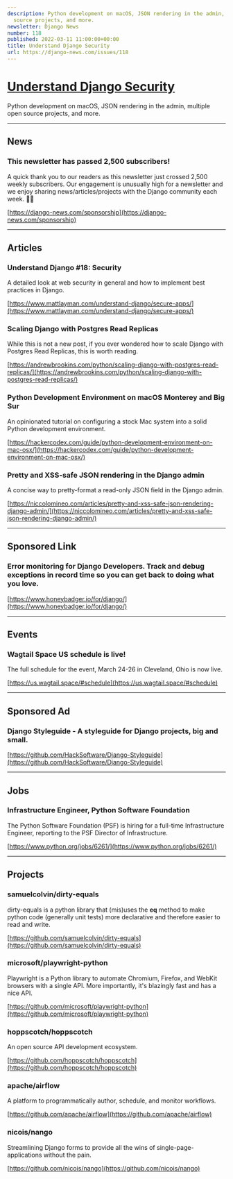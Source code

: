 ```yaml
---
description: Python development on macOS, JSON rendering in the admin, multiple open
  source projects, and more.
newsletter: Django News
number: 118
published: 2022-03-11 11:00:00+00:00
title: Understand Django Security
url: https://django-news.com/issues/118
---
```


# [Understand Django Security](https://django-news.com/issues/118)

Python development on macOS, JSON rendering in the admin, multiple open source projects, and more.

----

## News

### This newsletter has passed 2,500 subscribers!

<p>A quick thank you to our readers as this newsletter just crossed 2,500 weekly subscribers. Our engagement is unusually high for a newsletter and we enjoy sharing news/articles/projects with the Django community each week. 🙏🏼</p>

[https://django-news.com/sponsorship](https://django-news.com/sponsorship)

----

## Articles

### Understand Django #18: Security

<p>A detailed look at web security in general and how to implement best practices in Django.</p>

[https://www.mattlayman.com/understand-django/secure-apps/](https://www.mattlayman.com/understand-django/secure-apps/)

### Scaling Django with Postgres Read Replicas

<p>While this is not a new post, if you ever wondered how to scale Django with Postgres Read Replicas, this is worth reading.</p>

[https://andrewbrookins.com/python/scaling-django-with-postgres-read-replicas/](https://andrewbrookins.com/python/scaling-django-with-postgres-read-replicas/)

### Python Development Environment on macOS Monterey and Big Sur

<p>An opinionated tutorial on configuring a stock Mac system into a solid Python development environment.</p>

[https://hackercodex.com/guide/python-development-environment-on-mac-osx/](https://hackercodex.com/guide/python-development-environment-on-mac-osx/)

### Pretty and XSS-safe JSON rendering in the Django admin

<p>A concise way to pretty-format a read-only JSON field in the Django admin.</p>

[https://niccolomineo.com/articles/pretty-and-xss-safe-json-rendering-django-admin/](https://niccolomineo.com/articles/pretty-and-xss-safe-json-rendering-django-admin/)

----

## Sponsored Link

### Error monitoring for Django Developers. Track and debug exceptions in record time so you can get back to doing what you love.

[https://www.honeybadger.io/for/django/](https://www.honeybadger.io/for/django/)

----

## Events

### Wagtail Space US schedule is live! 

<p>The full schedule for the event, March 24-26 in Cleveland, Ohio is now live.</p>

[https://us.wagtail.space/#schedule](https://us.wagtail.space/#schedule)

----

## Sponsored Ad

### Django Styleguide - A styleguide for Django projects, big and small.

[https://github.com/HackSoftware/Django-Styleguide](https://github.com/HackSoftware/Django-Styleguide)

----

## Jobs

### Infrastructure Engineer, Python Software Foundation 

<p>The Python Software Foundation (PSF) is hiring for a full-time Infrastructure Engineer, reporting to the PSF Director of Infrastructure.</p>

[https://www.python.org/jobs/6261/](https://www.python.org/jobs/6261/)

----

## Projects

### samuelcolvin/dirty-equals

<p>dirty-equals is a python library that (mis)uses the <strong>eq</strong> method to make python code (generally unit tests) more declarative and therefore easier to read and write.</p>

[https://github.com/samuelcolvin/dirty-equals](https://github.com/samuelcolvin/dirty-equals)

### microsoft/playwright-python

<p>Playwright is a Python library to automate Chromium, Firefox, and WebKit browsers with a single API. More importantly, it's blazingly fast and has a nice API.</p>

[https://github.com/microsoft/playwright-python](https://github.com/microsoft/playwright-python)

### hoppscotch/hoppscotch

<p>An open source API development ecosystem.</p>

[https://github.com/hoppscotch/hoppscotch](https://github.com/hoppscotch/hoppscotch)

### apache/airflow

<p>A platform to programmatically author, schedule, and monitor workflows.</p>

[https://github.com/apache/airflow](https://github.com/apache/airflow)

### nicois/nango

<p>Streamlining Django forms to provide all the wins of single-page-applications without the pain.</p>

[https://github.com/nicois/nango](https://github.com/nicois/nango)